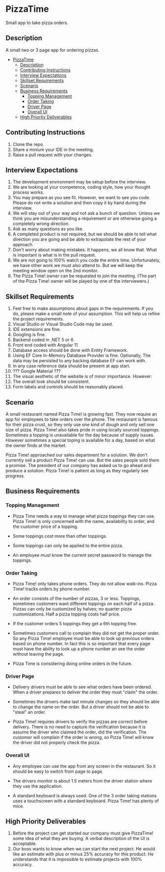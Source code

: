 # PizzaTime
Small app to take pizza orders.

## Description

A small two or 3 page app for ordering pizzas.

- [PizzaTime](#pizzatime)
  - [Description](#description)
  - [Contributing Instructions](#contributing-instructions)
  - [Interview Expectations](#interview-expectations)
  - [Skillset Requirements](#skillset-requirements)
  - [Scenario](#scenario)
  - [Business Requirements](#business-requirements)
    - [Topping Management](#topping-management)
    - [Order Taking](#order-taking)
    - [Driver Page](#driver-page)
    - [Overall UI](#overall-ui)
  - [High Priority Deliverables](#high-priority-deliverables)

## Contributing Instructions
1. Clone the repo.
2. Share a minium your IDE in the meeting.
3. Raise a pull request with your changes.

## Interview Expectations
1. The development environment may be setup before the interview.
2. We are looking at your competence, coding style, how your thought process works. 
3. You may prepare as you see fit. However, we want to see you code. Please do not write a solution and then copy it by hand during the interview.
4. We will stay out of your way and not ask a bunch of question. Unless we think you are misunderstanding a requirement or are otherwise going a completely wrong direction.
5. Ask as many questions as you like.
6. A completed product is not required, but we should be able to tell what direction you are going and be able to extrapolate the rest of your approach.
7. Don't worry about making mistakes. It happens, we all know that. What is important is what is in the pull request.
8. We are not going to 100% watch you code the entire time. Unfortunately, we have other work we must also attend to. But we will keep the meeting window open on the 2nd monitor.
9. The Pizza Time! owner can be requested to join the meeting. (The part of the Pizza Time! owner will be played by one of the interviewers.)

## Skillset Requirements
1. Feel free to make assumptions about gaps in the requirements. If you do, please make a small note of your assumption. This will help us refine the project requirements.
2. Visual Studio or Visual Studio Code may be used.
3. IDE extensions are fine.
4. Googling is fine.
5. Backend coded in .NET 5 or 6
6. Front end coded with Angular 11
7.  Database access should be done with Entity Framework.
   1.  Using EF Core In-Memory Database Provider is fine. Optionally, The data may be persisted to any backing database EF can work with.
   2.  In any case reference data should be present at app start.
8.  ??? Google Material ???
9.  The visual aesthetic of the website is of minor importance. However:
   3. The overall look should be consistent.
   4. Form labels and controls should be reasonably placed.
  
## Scenario

A small restaurant named Pizza Time! is growing fast. They now require an app for employees to take orders over the phone. The restaurant is famous for their pizza crust, so they only use one kind of dough and only sell one size of pizza. Pizza Time! also takes pride in using locally sourced toppings. Sometimes a topping is unavailable for the day because of supply issues. However sometimes a special toping is available for a day, based on what the owner finds at the market.

Pizza Time! approached our sales department for a solution. We don't currently sell a product Pizza Time! can use. But the sales people sold them a promise. The president of our company has asked us to go ahead and produce a solution. Pizza Time! is patient as long as they regularly see progress.

## Business Requirements

### Topping Management
* Pizza Time needs a way to manage what pizza toppings they can use. Pizza Time! is only concerned with the name, availability to order, and the customer price of a topping.

* Some toppings cost more than other toppings.

* Some toppings can only be applied to the entire pizza.

* An employee must know the current secret password to manage the toppings.

### Order Taking
* Pizza Time! only takes phone orders. They do not allow walk-ins. Pizza Time! tracks orders by phone number.
 
* An order consists of the number of pizzas, 3 or less. Toppings, sometimes customers want different toppings on each half of a pizza. Pizzas can only be customized by halves; no quarter pizza customizations. Half a pizza topping costs half price.

* If the customer orders 5 toppings they get a 6th topping free.

* Sometimes customers call to complain they did not get the proper order. So any Pizza Time! employee must be able to look up previous orders based on phone number. In fact this is so important that every page must have the ability to look up a phone number an see the order without leaving the page.

* Pizza Time is considering doing online orders in the future.

### Driver Page
* Delivery drivers must be able to see what orders have been ordered. When a driver prepares to deliver the order they must "claim" the order.

* Sometimes the drivers make last minute changes so they should be able to change the name on the order. But a driver should not be able to "steal" an order. 

* Pizza Time! requires drivers to verify the pizzas are correct before delivery. There is no need to capture the verification because it is assume the driver who claimed the order, did the verification. The customer will complain if the order is wrong, so Pizza Time! will know the driver did not properly check the pizza.

### Overall UI
* Any employee can use the app from any screen in the restaurant. So it should be easy to switch from page to page.

* The drivers monitor is about 1.5 meters from the driver station where they use the application.

* A standard keyboard is always used. One of the 3 order taking stations uses a touchscreen with a standard keyboard. Pizza Time! has plenty of mice.

## High Priority Deliverables
1. Before the project can get started our company must give PizzaTime! some idea of what they are buying. A verbal description of the UI is acceptable.
2. Our boss wants to know when we can start the next project. He would like an estimate with plus or minus 25% accuracy for this product. He understands that it is impossible to estimate projects with 100% accuracy.



